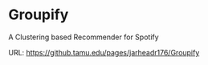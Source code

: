 # Groupify
A Clustering based Recommender for Spotify

URL: https://github.tamu.edu/pages/jarheadr176/Groupify
